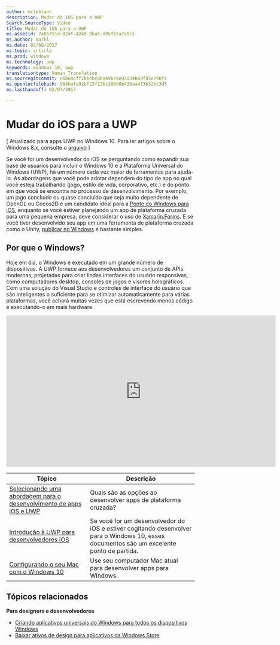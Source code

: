 ```yaml
---
author: mcleblanc
description: Mudar do iOS para a UWP
Search.SourceType: Video
title: Mudar do iOS para a UWP
ms.assetid: 7a05751d-02df-4240-9ba5-d95f65a7a9c5
ms.author: markl
ms.date: 02/08/2017
ms.topic: article
ms.prod: windows
ms.technology: uwp
keywords: windows 10, uwp
translationtype: Human Translation
ms.sourcegitcommit: c6b64cff1bbebc8ba69bc6e03d34b69f85e798fc
ms.openlocfilehash: 984bafe92bf23f13bc206d6b438aa4f3b32bc3d5
ms.lasthandoff: 02/07/2017

---
```


# <a name="move-from-ios-to-uwp"></a>Mudar do iOS para a UWP

\[ Atualizado para apps UWP no Windows 10. Para ler artigos sobre o Windows 8.x, consulte o [arquivo](http://go.microsoft.com/fwlink/p/?linkid=619132) \]


Se você for um desenvolvedor do iOS se perguntando como expandir sua base de usuários para incluir o Windows 10 e a Plataforma Universal do Windows (UWP), há um número cada vez maior de ferramentas para ajudá-lo. As abordagens que você pode adotar dependem do tipo de app no qual você esteja trabalhando (jogo, estilo de vida, corporativo, etc.) e do ponto em que você se encontra no processo de desenvolvimento. Por exemplo, um jogo concluído ou quase concluído que seja muito dependente de OpenGL ou Cocos2D é um candidato ideal para a [Ponte do Windows para iOS](https://dev.windows.com/bridges/ios), enquanto se você estiver planejando um app de plataforma cruzada para uma pequena empresa, deve considerar o uso de [Xamarin.Forms](https://www.xamarin.com/forms). E se você tiver desenvolvido seu app em uma ferramenta de plataforma cruzada como o Unity, [publicar no Windows](http://blogs.unity3d.com/2015/09/09/windows-10-universal-apps-in-unity-5-2/) é bastante simples.

## <a name="why-windows"></a>Por que o Windows?

Hoje em dia, o Windows é executado em um grande número de dispositivos. A UWP fornece aos desenvolvedores um conjunto de APIs modernas, projetadas para criar lindas interfaces do usuário responsivas, como computadores desktop, consoles de jogos e visores holográficos. Com uma solução do Visual Studio e controles de interface do usuário que são inteligentes o suficiente para se otimizar automaticamente para várias plataformas, você achará muitas vezes que está escrevendo menos código e executando-o em mais hardware.

<iframe src="https://hubs-video.ssl.catalog.video.msn.com/embed/019d3337-80cf-4817-b50a-58f9463a4d27/IA?csid=ux-en-us&MsnPlayerLeadsWith=html&PlaybackMode=Inline&MsnPlayerDisplayShareBar=false&MsnPlayerDisplayInfoButton=false&iframe=true&QualityOverride=HD" width="720" height="405" allowFullScreen="true" frameBorder="0" scrolling="no">Portando seu app do Android ou iOS para o Windows e o Windows Phone</iframe>



| Tópico | Descrição |
|-------|-------------|
| [Selecionando uma abordagem para o desenvolvimento de apps iOS e UWP](selecting-an-approach-to-ios-and-uwp-app-development.md) | Quais são as opções ao desenvolver apps de plataforma cruzada? |
| [Introdução à UWP para desenvolvedores iOS](getting-started-with-uwp-for-ios-developers.md) | Se você for um desenvolvedor do iOS e estiver cogitando desenvolver para o Windows 10, esses documentos são um excelente ponto de partida. |
| [Configurando o seu Mac com o Windows 10](setting-up-your-mac-with-windows-10.md) | Use seu computador Mac atual para desenvolver apps para Windows. |

## <a name="related-topics"></a>Tópicos relacionados

**Para designers e desenvolvedores**
* [Criando aplicativos universais do Windows para todos os dispositivos Windows](http://go.microsoft.com/fwlink/p/?LinkID=397871)
* [Baixar ativos de design para aplicativos da Windows Store](https://msdn.microsoft.com/library/windows/apps/xaml/bg125377.aspx)
 

